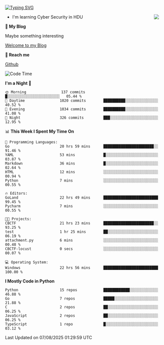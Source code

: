 [![Typing SVG](https://readme-typing-svg.herokuapp.com?font=Fira+Code&pause=1000&random=false&width=450&height=60&lines=Hello+%F0%9F%91%8B%F0%9F%8F%BB;I'm+JBNRZ)](https://git.io/typing-svg)

<a href="#">
  <img align="right" src="https://github-readme-stats.vercel.app/api?username=JBNRZ&show_icons=true&bg_color=15,f2f7fd,E0EAFC" />
</a>

- I'm learning Cyber Security in HDU

 **🌱 My Blog**

Maybe something interesting

[Welcome to my Blog](https://jbnrz.com.cn/)

 **💬 Reach me** 

[Github](https://github.com/JBNRZ)


<!--START_SECTION:waka-->
![Code Time](http://img.shields.io/badge/Code%20Time-1%2C362%20hrs%2033%20mins-blue)

**I'm a Night 🦉** 

```text
🌞 Morning                137 commits         █░░░░░░░░░░░░░░░░░░░░░░░░   05.44 % 
🌆 Daytime                1020 commits        ██████████░░░░░░░░░░░░░░░   40.52 % 
🌃 Evening                1034 commits        ██████████░░░░░░░░░░░░░░░   41.08 % 
🌙 Night                  326 commits         ███░░░░░░░░░░░░░░░░░░░░░░   12.95 % 
```


📊 **This Week I Spent My Time On** 

```text
💬 Programming Languages: 
Go                       20 hrs 59 mins      ███████████████████████░░   91.46 % 
YAML                     53 mins             █░░░░░░░░░░░░░░░░░░░░░░░░   03.87 % 
Markdown                 36 mins             █░░░░░░░░░░░░░░░░░░░░░░░░   02.64 % 
HTML                     12 mins             ░░░░░░░░░░░░░░░░░░░░░░░░░   00.94 % 
Python                   7 mins              ░░░░░░░░░░░░░░░░░░░░░░░░░   00.55 % 

🔥 Editors: 
GoLand                   22 hrs 49 mins      █████████████████████████   99.45 % 
Pycharm                  7 mins              ░░░░░░░░░░░░░░░░░░░░░░░░░   00.55 % 

🐱‍💻 Projects: 
CBCTF                    21 hrs 23 mins      ███████████████████████░░   93.25 % 
test                     1 hr 25 mins        ██░░░░░░░░░░░░░░░░░░░░░░░   06.19 % 
attachment.py            6 mins              ░░░░░░░░░░░░░░░░░░░░░░░░░   00.48 % 
CBCTF-locust             0 secs              ░░░░░░░░░░░░░░░░░░░░░░░░░   00.07 % 

💻 Operating System: 
Windows                  22 hrs 56 mins      █████████████████████████   100.00 % 
```

**I Mostly Code in Python** 

```text
Python                   15 repos            ████████████░░░░░░░░░░░░░   46.88 % 
Go                       7 repos             █████░░░░░░░░░░░░░░░░░░░░   21.88 % 
C                        2 repos             ██░░░░░░░░░░░░░░░░░░░░░░░   06.25 % 
JavaScript               2 repos             ██░░░░░░░░░░░░░░░░░░░░░░░   06.25 % 
TypeScript               1 repo              █░░░░░░░░░░░░░░░░░░░░░░░░   03.12 % 
```




 Last Updated on 07/08/2025 01:29:59 UTC
<!--END_SECTION:waka-->
